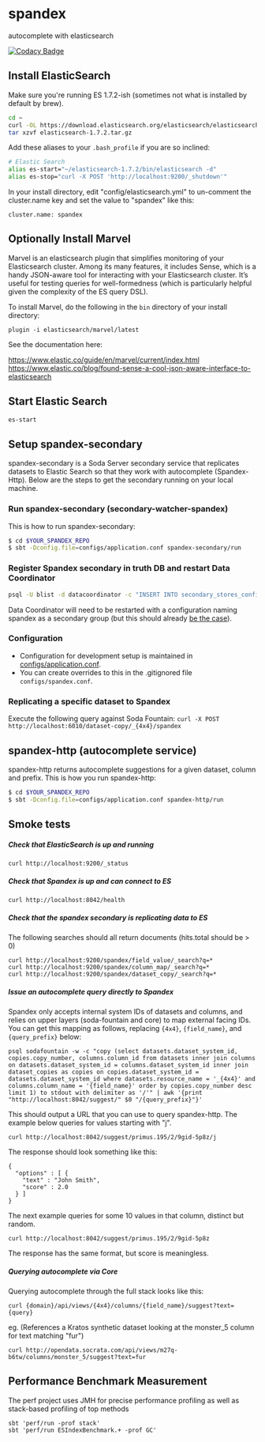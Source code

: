 # spandex
autocomplete with elasticsearch

[![Codacy Badge](https://www.codacy.com/project/badge/821a4d00582d4c4b8a4641ee1ee94393)](https://www.codacy.com/public/johnkrah/spandex)

## Install ElasticSearch
Make sure you're running ES 1.7.2-ish (sometimes not what is installed by default by brew).

```sh
cd ~
curl -OL https://download.elasticsearch.org/elasticsearch/elasticsearch/elasticsearch-1.7.2.tar.gz
tar xzvf elasticsearch-1.7.2.tar.gz
```

Add these aliases to your `.bash_profile` if you are so inclined:

```sh
# Elastic Search
alias es-start="~/elasticsearch-1.7.2/bin/elasticsearch -d"
alias es-stop="curl -X POST 'http://localhost:9200/_shutdown'"
```

In your install directory, edit "config/elasticsearch.yml" to un-comment the cluster.name key and set the value to "spandex" like this:
```
cluster.name: spandex
```

## Optionally Install Marvel
Marvel is an elasticsearch plugin that simplifies monitoring of your Elasticsearch cluster. Among its many features, it includes Sense, which is a handy JSON-aware tool for interacting with your Elasticsearch cluster. It’s useful for testing queries for well-formedness (which is particularly helpful given the complexity of the ES query DSL).

To install Marvel, do the following in the `bin` directory of your install directory:

```
plugin -i elasticsearch/marvel/latest
```

See the documentation here:

https://www.elastic.co/guide/en/marvel/current/index.html
https://www.elastic.co/blog/found-sense-a-cool-json-aware-interface-to-elasticsearch


## Start Elastic Search
```sh
es-start
```

## Setup spandex-secondary
spandex-secondary is a Soda Server secondary service that replicates datasets to Elastic Search so that they work with autocomplete (Spandex-Http). Below are the steps to get the secondary running on your local machine.

### Run spandex-secondary (secondary-watcher-spandex)
This is how to run spandex-secondary:
```sh
$ cd $YOUR_SPANDEX_REPO
$ sbt -Dconfig.file=configs/application.conf spandex-secondary/run
```

### Register Spandex secondary in truth DB and restart Data Coordinator

```sh
psql -U blist -d datacoordinator -c "INSERT INTO secondary_stores_config (store_id, next_run_time, interval_in_seconds) values ('spandex', now(), 5);"
```

Data Coordinator will need to be restarted with a configuration naming spandex as a secondary group (but this should
already [be the case](https://github.com/socrata-platform/data-coordinator/blob/master/configs/sample-data-coordinator.conf#L25)).

### Configuration

 * Configuration for development setup is maintained in [configs/application.conf](https://github.com/socrata/spandex/blob/master/configs/application.conf).
 * You can create overrides to this in the .gitignored file `configs/spandex.conf`.

### Replicating a specific dataset to Spandex
Execute the following query against Soda Fountain:
`curl -X POST http://localhost:6010/dataset-copy/_{4x4}/spandex`

## spandex-http (autocomplete service) ##
spandex-http returns autocomplete suggestions for a given dataset, column and prefix. This is how you run spandex-http:
```sh
$ cd $YOUR_SPANDEX_REPO
$ sbt -Dconfig.file=configs/application.conf spandex-http/run
```

## Smoke tests
##### Check that ElasticSearch is up and running
```
curl http://localhost:9200/_status
```

##### Check that Spandex is up and can connect to ES
```
curl http://localhost:8042/health
```

##### Check that the spandex secondary is replicating data to ES
The following searches should all return documents (hits.total should be > 0)
```
curl http://localhost:9200/spandex/field_value/_search?q=*
curl http://localhost:9200/spandex/column_map/_search?q=*
curl http://localhost:9200/spandex/dataset_copy/_search?q=*
```

##### Issue an autocomplete query directly to Spandex
Spandex only accepts internal system IDs of datasets and columns, and relies on upper layers (soda-fountain and core) to map external facing IDs.
You can get this mapping as follows, replacing `{4x4}`, `{field_name}`, and `{query_prefix}` below:
```
psql sodafountain -w -c "copy (select datasets.dataset_system_id, copies.copy_number, columns.column_id from datasets inner join columns on datasets.dataset_system_id = columns.dataset_system_id inner join dataset_copies as copies on copies.dataset_system_id = datasets.dataset_system_id where datasets.resource_name = '_{4x4}' and columns.column_name = '{field_name}' order by copies.copy_number desc limit 1) to stdout with delimiter as '/'" | awk '{print "http://localhost:8042/suggest/" $0 "/{query_prefix}"}'
```
This should output a URL that you can use to query spandex-http. The example below queries for values starting with "j".
```
curl http://localhost:8042/suggest/primus.195/2/9gid-5p8z/j
```

The response should look something like this:
```
{
  "options" : [ {
    "text" : "John Smith",
    "score" : 2.0
  } ]
}
```

The next example queries for some 10 values in that column, distinct but random.
```
curl http://localhost:8042/suggest/primus.195/2/9gid-5p8z
```

The response has the same format, but score is meaningless.

##### Querying autocomplete via Core
Querying autocomplete through the full stack looks like this: 
```
curl {domain}/api/views/{4x4}/columns/{field_name}/suggest?text={query}
```
eg. (References a Kratos synthetic dataset looking at the monster_5 column for text matching "fur")
```
curl http://opendata.socrata.com/api/views/m27q-b6tw/columns/monster_5/suggest?text=fur
```

## Performance Benchmark Measurement
The perf project uses JMH for precise performance profiling as well as stack-based profiling of top methods
```
sbt 'perf/run -prof stack'
sbt 'perf/run ESIndexBenchmark.+ -prof GC'
```
